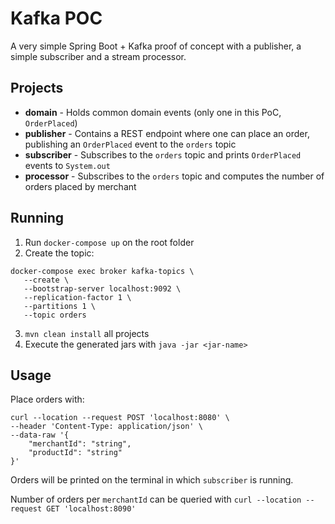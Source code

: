 # Kafka POC

A very simple Spring Boot + Kafka proof of concept with a publisher, a simple subscriber and a stream processor.

## Projects

 - **domain** - Holds common domain events (only one in this PoC, `OrderPlaced`)
 -  **publisher** - Contains a REST endpoint where one can place an order, publishing an `OrderPlaced` event to the `orders` topic
 -  **subscriber** - Subscribes to the `orders` topic and prints `OrderPlaced` events to `System.out`
 -  **processor** - Subscribes to the `orders` topic and computes the number of orders placed by merchant

## Running

 1.  Run `docker-compose up` on the root folder
 2. Create the topic:
```
docker-compose exec broker kafka-topics \
   --create \
   --bootstrap-server localhost:9092 \
   --replication-factor 1 \
   --partitions 1 \
   --topic orders
```
3.  `mvn clean install` all projects
4. Execute the generated jars with `java -jar <jar-name>`

## Usage

Place orders with:
```
curl --location --request POST 'localhost:8080' \
--header 'Content-Type: application/json' \
--data-raw '{
    "merchantId": "string",
    "productId": "string"
}'
```
Orders will be printed on the terminal in which `subscriber` is running.

Number of orders per `merchantId` can be queried with `curl --location --request GET 'localhost:8090'`
